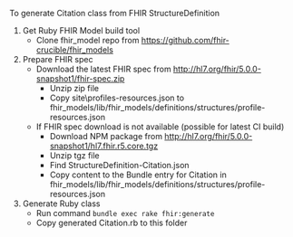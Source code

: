 To generate Citation class from FHIR StructureDefinition

1. Get Ruby FHIR Model build tool 
   * Clone fhir_model repo from https://github.com/fhir-crucible/fhir_models
2. Prepare FHIR spec
   * Download the latest FHIR spec from http://hl7.org/fhir/5.0.0-snapshot1/fhir-spec.zip
     * Unzip zip file
     * Copy site\profiles-resources.json to fhir_models/lib/fhir_models/definitions/structures/profile-resources.json
   * If FHIR spec download is not available (possible for latest CI build)
     * Download NPM package from http://hl7.org/fhir/5.0.0-snapshot1/hl7.fhir.r5.core.tgz
     * Unzip tgz file
     * Find StructureDefinition-Citation.json
     * Copy content to the Bundle entry for Citation in fhir_models/lib/fhir_models/definitions/structures/profile-resources.json
3. Generate Ruby class
   * Run command `bundle exec rake fhir:generate`
   * Copy generated Citation.rb to this folder